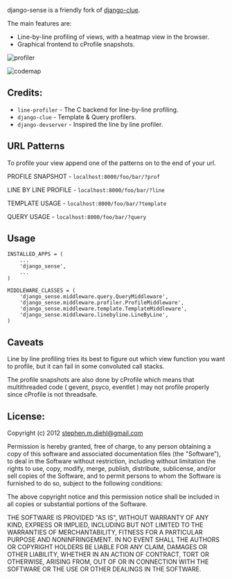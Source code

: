 django-sense is a friendly fork of [django-clue](https://github.com/garethr/django-clue/).

The main features are:

* Line-by-line profiling of views, with a heatmap view in the
  browser.
* Graphical frontend to cProfile snapshots. 

![profiler](https://github.com/sdiehl/django-sense/raw/master/docs/profiler.png)

![codemap](https://github.com/sdiehl/django-sense/raw/master/docs/codemap.png)

Credits:
--------

* `line-profiler` - The C backend for line-by-line profiling.
* `django-clue` - Template & Query profilers.
* `django-devserver` - Inspired the line by line profiler.

URL Patterns
------------

To profile your view append one of the patterns on to the end of
your url.

PROFILE SNAPSHOT - `localhost:8000/foo/bar/?prof`

LINE BY LINE PROFILE - `localhost:8000/foo/bar/?line`

TEMPLATE USAGE - `localhost:8000/foo/bar/?template`

QUERY USAGE - `localhost:8000/foo/bar/?query`

Usage
-----

    INSTALLED_APPS = (
        ...
        'django_sense',
        ...
    )

    MIDDLEWARE_CLASSES = (
        'django_sense.middleware.query.QueryMiddleware',
        'django_sense.middleware.profiler.ProfileMiddleware',
        'django_sense.middleware.template.TemplateMiddleware',
        'django_sense.middleware.linebyline.LineByLine',
    )

Caveats
------------

Line by line profiling tries its best to figure out which view
function you want to profile, but it can fail in some convoluted
call stacks. 

The profile snapshots are also done by cProfile which means that
multithreaded code ( gevent, psyco, eventlet ) may not profile
properly since cProfile is not threadsafe.

License:
--------

Copyright (c) 2012 <stephen.m.diehl@gmail.com>

Permission is hereby granted, free of charge, to any person obtaining a copy of this software and associated documentation files (the "Software"), to deal in the Software without restriction, including without limitation the rights to use, copy, modify, merge, publish, distribute, sublicense, and/or sell copies of the Software, and to permit persons to whom the Software is furnished to do so, subject to the following conditions:

The above copyright notice and this permission notice shall be included in all copies or substantial portions of the Software.

THE SOFTWARE IS PROVIDED "AS IS", WITHOUT WARRANTY OF ANY KIND, EXPRESS OR IMPLIED, INCLUDING BUT NOT LIMITED TO THE WARRANTIES OF MERCHANTABILITY, FITNESS FOR A PARTICULAR PURPOSE AND NONINFRINGEMENT. IN NO EVENT SHALL THE AUTHORS OR COPYRIGHT HOLDERS BE LIABLE FOR ANY CLAIM, DAMAGES OR OTHER LIABILITY, WHETHER IN AN ACTION OF CONTRACT, TORT OR OTHERWISE, ARISING FROM, OUT OF OR IN CONNECTION WITH THE SOFTWARE OR THE USE OR OTHER DEALINGS IN THE SOFTWARE.
